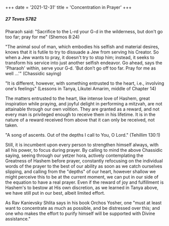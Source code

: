 +++
date = '2021-12-31'
title = 'Concentration in Prayer'
+++

##### 27 Teves 5782

Pharaoh said: "Sacrifice to the L-rd your G-d in the wilderness, but don't go too far; pray for me" (Shemos 8:24)

"The animal soul of man, which embodies his selfish and material desires, knows that it is futile to try to dissuade a Jew from serving his Creator. So when a Jew wants to pray, it doesn't try to stop him; instead, it seeks to transform his service into just another selfish endeavor. Go ahead, says the 'Pharaoh' within, serve your G‑d. 'But don’t go off too far. Pray for me as well ...'" (Chassidic saying)

"It is different, however, with something entrusted to the heart, i.e., involving one's feelings" (Lessons in Tanya, Likutei Amarim, middle of Chapter 14)

The matters entrusted to the heart, like intense love of Hashem, great inspiration while praying, and joyful delight in performing a mitzvah, are not attainable through our own volition. They are granted as a reward, and not every man is privileged enough to receive them in his lifetime. It is in the nature of a reward received from above that it can only be received, not taken.

"A song of ascents. Out of the depths I call to You, O Lord." (Tehillim 130:1)

Still, it is incumbent upon every person to strengthen himself always, with all his power, to focus during prayer. By calling to mind the above Chassidic saying, seeing through our yetzer hora, actively contemplating the Greatness of Hashem before prayer, constantly refocusing on the individual words of the prayer to the best of our ability as soon as we catch ourselves slipping, and calling from the "depths" of our heart, however shallow we might perceive this to be at the current moment, we can put in our side of the equation to have a real prayer. Even if the reward of joy and fulfillment is Hashem's to bestow at His own discretion, as we learned in Tanya above, we have still put in our best, albeit limited effort.

As Rav Kanievsky Shlita says in his book Orchos Yosher, one "must at least want to concentrate as much as possible, and be distressed over this; and one who makes the effort to purify himself will be supported with Divine assistance."
